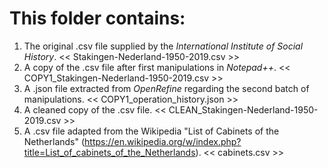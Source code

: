 # This folder contains:
  1. The original .csv file supplied by the _International Institute of Social History_.      << Stakingen-Nederland-1950-2019.csv >>
  2. A copy of the .csv file after first manipulations in _Notepad++_.      << COPY1_Stakingen-Nederland-1950-2019.csv >>
  3. A .json file extracted from _OpenRefine_ regarding the second batch of manipulations.      << COPY1_operation_history.json >>
  4. A cleaned copy of the .csv file.      << CLEAN_Stakingen-Nederland-1950-2019.csv >>
  5. A .csv file adapted from the Wikipedia "List of Cabinets of the Netherlands"      (https://en.wikipedia.org/w/index.php?title=List_of_cabinets_of_the_Netherlands).      << cabinets.csv >>
